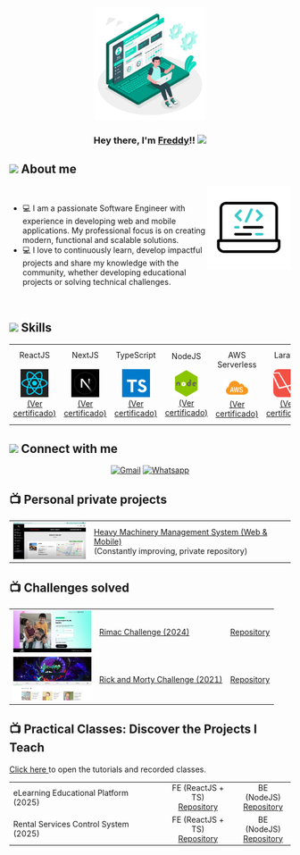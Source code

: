 <div align="center">
  <a href="#">
    <img width="40%" height="auto" src="./assets/images/banner.png" height="35px"/>
  </a>
  <h3 align="center">Hey there, I'm <a href="https://carrillo.asynclogic.net/">Freddy</a>!!
    <img src="https://media.giphy.com/media/hvRJCLFzcasrR4ia7z/giphy.gif" width="28">
  </h3>
</div>

## <picture><img src = "https://github.com/7oSkaaa/7oSkaaa/blob/main/Images/about_me.gif?raw=true" width = 50px></picture> About me

<picture> <img align="right" src="./assets/gifs/laptopp.gif" width = 150px></picture>

<br>

- :computer: I am a passionate Software Engineer with experience in developing web and mobile applications. My professional focus is on creating modern, functional and scalable solutions.
- :computer: I love to continuously learn, develop impactful projects and share my knowledge with the community, whether developing educational projects or solving technical challenges.
<br>

## <picture> <img src = "https://github.com/7oSkaaa/7oSkaaa/blob/main/Images/Software_Tools.gif?raw=true" width = 50px>  </picture> Skills

<table>
  <tr>
    <td align="center">
      <span>ReactJS</span>
      <br/><br/>
      <a href="#" target="_blank">
        <img src="./assets/images/react.png" width = 50px/>
        <br />
        <span>(Ver certificado)</span>
      </a>
    </td>
    <td align="center">
      <span>NextJS</span>
      <br/><br/>
      <a href="https://cursos.devtalles.com/certificates/xyfwmdfxit" target="_blank">
        <img src="./assets/images/nextjs.jpeg" width = 50px/>
        <br />
        <span>(Ver certificado)</span>
      </a>
    </td>
    <td align="center">
      <span>TypeScript</span>
      <br/><br/>
      <a href="https://cursos.devtalles.com/certificates/zqowpwnpdz" target="_blank">
        <img src="./assets/images/ts.png" width = 50px/>
        <br />
        <span>(Ver certificado)</span>
      </a>
    </td>
    <td align="center">
      <span>NodeJS</span>
      <br/><br/>
      <a href="https://www.udemy.com/certificate/UC-a3f39d08-3261-47ec-8ebe-be60f15e9b48/" target="_blank">
        <img src="./assets/images/nodejs.png" width = 50px/>
        <br />
        <span>(Ver certificado)</span>
      </a>
    </td>
    <td align="center">
      <span>AWS Serverless</span>
      <br/><br/>
      <a href="https://www.udemy.com/certificate/UC-a3f39d08-3261-47ec-8ebe-be60f15e9b48/" target="_blank">
        <img src="./assets/images/aws.png" width = 50px/>
        <br />
        <span>(Ver certificado)</span>
      </a>
    </td>
    <td align="center">
      <span>Laravel</span>
      <br/><br/>
      <a href="#" target="_blank">
        <img src="./assets/images/laravel.png" width = 50px/>
        <br />
        <span>(Ver certificado)</span>
      </a>
    </td>
    <td align="center">
      <span>React Native</span>
      <br/><br/>
      <a href="#" target="_blank">
        <img src="./assets/images/expo.png" width = 50px/>
        <br />
        <span>(Ver certificado)</span>
      </a>
    </td>
  </tr>
</table>

## <picture> <img src="https://github.com/7oSkaaa/7oSkaaa/blob/main/Images/Connect-with-me.gif?raw=true" width="100px"> </picture> Connect with me
<p align="center">
	<a href="mailto:freddycarrillotucto@gmail.com"><img img src="https://img.shields.io/badge/gmail-%23EA4335.svg?style=plastic&logo=gmail&logoColor=white" alt="Gmail"/></a>
	<a href="https://wa.me/51976333995"><img src="https://img.shields.io/badge/whatsapp-%2325D366.svg?style=plastic&logo=whatsapp&logoColor=white" alt="Whatsapp"/></a>
</p>

## 📺 Personal private projects

<table>
  <tbody>
  <!-- YOUTUBE:START -->
    <tr>
      <td>
        <a href="https://www.youtube.com/watch?v=nBSaJsp5abc">
          <img width="140px" src="./assets/images/heavySystem.png">
        </a>
      </td>
      <td>
        <a href="https://www.youtube.com/watch?v=nBSaJsp5abc">
          Heavy Machinery Management System (Web & Mobile)
        </a>
        <br/>
        (Constantly improving, private repository)
      </td>
    </tr>
  <!-- YOUTUBE:END -->
  </tbody>
</table>

## 📺 Challenges solved

<table>
  <tbody>
  <!-- YOUTUBE:START -->
    <tr>
      <td>
        <a href="https://rimac-challenge.asynclogic.net/">
          <img width="140px" src="./assets/images/RimacChallenge.png">
        </a>
      </td>
      <td>
        <a href="https://rimac-challenge.asynclogic.net/">
          Rimac Challenge (2024)
        </a>
      </td>
      <td>
        <a href="https://github.com/asyncLogicAdmin/RIMAC-CHALLENGE">
          Repository
        </a>
      </td>
    </tr>
    <tr>
      <td>
        <a href="https://www.youtube.com/watch?v=yWA9t5McHuo">
          <img width="140px" src="./assets/images/RickAndMortyChallenge.png">
        </a>
      </td>
      <td>
        <a href="https://www.youtube.com/watch?v=yWA9t5McHuo">
          Rick and Morty Challenge (2021)
        </a>
      </td>
      <td>
        <a href="https://github.com/FreddyCarrillo/rickAndMorty">
          Repository
        </a>
      </td>
    </tr>
  <!-- YOUTUBE:END -->
  </tbody>
</table>

## 📺 Practical Classes: Discover the Projects I Teach

<span>
  <a href="https://gist.github.com/FreddyCarrillo/2bada6edf6799d46693d69b15a0f3f60">
    Click here
  </a>
  to open the tutorials and recorded classes.
</span>

</br>
<table>
  <tbody>
  <!-- YOUTUBE:START -->
    <tr>
      <td>
        eLearning Educational Platform (2025)
      </td>
      <td align="center">
        FE (ReactJS + TS)
        <br/>
        <a href="https://github.com/FreddyCarrillo/FE-ELEARNING">
          Repository
        </a>
      </td>
      <td align="center">
        BE (NodeJS)
        <br/>
        <a href="https://github.com/FreddyCarrillo/BE-ELEARNING">
          Repository
        </a>
      </td>
    </tr>
    <tr>
      <td>
        Rental Services Control System (2025)
      </td>
      <td align="center">
        FE (ReactJS + TS)
        <br/>
        <a href="https://github.com/FreddyCarrillo/FE-RENT-CONTROL">
          Repository
        </a>
      </td>
      <td align="center">
        BE (NodeJS)
        <br/>
        <a href="https://github.com/FreddyCarrillo/BE-RENT-CONTROL">
          Repository
        </a>
      </td>
    </tr>
  <!-- YOUTUBE:END -->
  </tbody>
</table>
